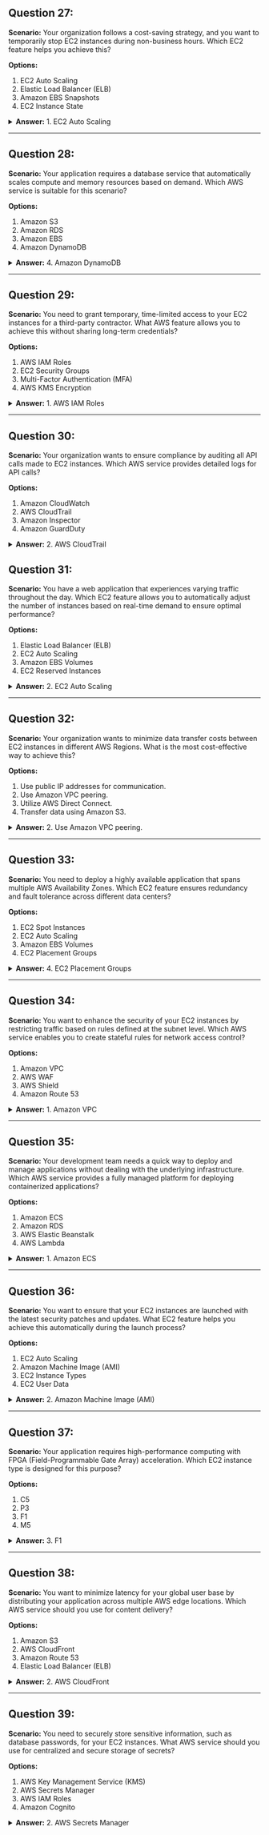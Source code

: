 ## Question 27:
**Scenario:**
Your organization follows a cost-saving strategy, and you want to temporarily stop EC2 instances during non-business hours. Which EC2 feature helps you achieve this?

**Options:**
1. EC2 Auto Scaling
2. Elastic Load Balancer (ELB)
3. Amazon EBS Snapshots
4. EC2 Instance State

<details>
<summary><strong>Answer:</strong> 1. EC2 Auto Scaling</summary>

<strong>Explanation:</strong> EC2 Auto Scaling allows you to automatically adjust the number of instances based on policies, including stopping instances during non-business hours.
</details>

---

## Question 28:
**Scenario:**
Your application requires a database service that automatically scales compute and memory resources based on demand. Which AWS service is suitable for this scenario?

**Options:**
1. Amazon S3
2. Amazon RDS
3. Amazon EBS
4. Amazon DynamoDB

<details>
<summary><strong>Answer:</strong> 4. Amazon DynamoDB</summary>

<strong>Explanation:</strong> Amazon DynamoDB is a fully managed NoSQL database service that automatically scales compute and memory resources based on demand.
</details>

---

## Question 29:
**Scenario:**
You need to grant temporary, time-limited access to your EC2 instances for a third-party contractor. What AWS feature allows you to achieve this without sharing long-term credentials?

**Options:**
1. AWS IAM Roles
2. EC2 Security Groups
3. Multi-Factor Authentication (MFA)
4. AWS KMS Encryption

<details>
<summary><strong>Answer:</strong> 1. AWS IAM Roles</summary>

<strong>Explanation:</strong> AWS IAM Roles allow you to grant temporary, time-limited access to resources without sharing long-term credentials.
</details>

---

## Question 30:
**Scenario:**
Your organization wants to ensure compliance by auditing all API calls made to EC2 instances. Which AWS service provides detailed logs for API calls?

**Options:**
1. Amazon CloudWatch
2. AWS CloudTrail
3. Amazon Inspector
4. Amazon GuardDuty

<details>
<summary><strong>Answer:</strong> 2. AWS CloudTrail</summary>

<strong>Explanation:</strong> AWS CloudTrail provides detailed logs for API calls, enabling audit and compliance monitoring for AWS resources, including EC2 instances.
</details>


## Question 31:
**Scenario:**
You have a web application that experiences varying traffic throughout the day. Which EC2 feature allows you to automatically adjust the number of instances based on real-time demand to ensure optimal performance?

**Options:**
1. Elastic Load Balancer (ELB)
2. EC2 Auto Scaling
3. Amazon EBS Volumes
4. EC2 Reserved Instances

<details>
<summary><strong>Answer:</strong> 2. EC2 Auto Scaling</summary>

<strong>Explanation:</strong> EC2 Auto Scaling automatically adjusts the number of instances to handle varying traffic patterns, ensuring optimal performance and cost efficiency.
</details>

---

## Question 32:
**Scenario:**
Your organization wants to minimize data transfer costs between EC2 instances in different AWS Regions. What is the most cost-effective way to achieve this?

**Options:**
1. Use public IP addresses for communication.
2. Use Amazon VPC peering.
3. Utilize AWS Direct Connect.
4. Transfer data using Amazon S3.

<details>
<summary><strong>Answer:</strong> 2. Use Amazon VPC peering.</summary>

<strong>Explanation:</strong> Amazon VPC peering allows private connectivity between VPCs, minimizing data transfer costs compared to using public IP addresses.
</details>

---

## Question 33:
**Scenario:**
You need to deploy a highly available application that spans multiple AWS Availability Zones. Which EC2 feature ensures redundancy and fault tolerance across different data centers?

**Options:**
1. EC2 Spot Instances
2. EC2 Auto Scaling
3. Amazon EBS Volumes
4. EC2 Placement Groups

<details>
<summary><strong>Answer:</strong> 4. EC2 Placement Groups</summary>

<strong>Explanation:</strong> EC2 Placement Groups help ensure redundancy and fault tolerance by allowing you to place instances in a group within an Availability Zone or across multiple Availability Zones.
</details>

---

## Question 34:
**Scenario:**
You want to enhance the security of your EC2 instances by restricting traffic based on rules defined at the subnet level. Which AWS service enables you to create stateful rules for network access control?

**Options:**
1. Amazon VPC
2. AWS WAF
3. AWS Shield
4. Amazon Route 53

<details>
<summary><strong>Answer:</strong> 1. Amazon VPC</summary>

<strong>Explanation:</strong> Amazon VPC allows you to create network access control lists (ACLs) with stateful rules to control traffic at the subnet level.
</details>

---

## Question 35:
**Scenario:**
Your development team needs a quick way to deploy and manage applications without dealing with the underlying infrastructure. Which AWS service provides a fully managed platform for deploying containerized applications?

**Options:**
1. Amazon ECS
2. Amazon RDS
3. AWS Elastic Beanstalk
4. AWS Lambda

<details>
<summary><strong>Answer:</strong> 1. Amazon ECS</summary>

<strong>Explanation:</strong> Amazon ECS (Elastic Container Service) is a fully managed container orchestration service, allowing you to deploy and manage containerized applications without managing the underlying infrastructure.
</details>

---

## Question 36:
**Scenario:**
You want to ensure that your EC2 instances are launched with the latest security patches and updates. What EC2 feature helps you achieve this automatically during the launch process?

**Options:**
1. EC2 Auto Scaling
2. Amazon Machine Image (AMI)
3. EC2 Instance Types
4. EC2 User Data

<details>
<summary><strong>Answer:</strong> 2. Amazon Machine Image (AMI)</summary>

<strong>Explanation:</strong> The Amazon Machine Image (AMI) is a pre-configured virtual machine image that includes the necessary software, patches, and configurations. Launching an EC2 instance with an updated AMI ensures the latest security patches.
</details>

---

## Question 37:
**Scenario:**
Your application requires high-performance computing with FPGA (Field-Programmable Gate Array) acceleration. Which EC2 instance type is designed for this purpose?

**Options:**
1. C5
2. P3
3. F1
4. M5

<details>
<summary><strong>Answer:</strong> 3. F1</summary>

<strong>Explanation:</strong> The F1 instance type is designed for high-performance computing with FPGA (Field-Programmable Gate Array) acceleration.
</details>

---

## Question 38:
**Scenario:**
You want to minimize latency for your global user base by distributing your application across multiple AWS edge locations. Which AWS service should you use for content delivery?

**Options:**
1. Amazon S3
2. AWS CloudFront
3. Amazon Route 53
4. Elastic Load Balancer (ELB)

<details>
<summary><strong>Answer:</strong> 2. AWS CloudFront</summary>

<strong>Explanation:</strong> AWS CloudFront is a content delivery network (CDN) service that distributes content across multiple edge locations, reducing latency for global users.
</details>

---

## Question 39:
**Scenario:**
You need to securely store sensitive information, such as database passwords, for your EC2 instances. What AWS service should you use for centralized and secure storage of secrets?

**Options:**
1. AWS Key Management Service (KMS)
2. AWS Secrets Manager
3. AWS IAM Roles
4. Amazon Cognito

<details>
<summary><strong>Answer:</strong> 2. AWS Secrets Manager</summary>

<strong>Explanation:</strong> AWS Secrets Manager provides a centralized and secure way to store and manage sensitive information, such as database passwords, for your applications and services.
</details>
